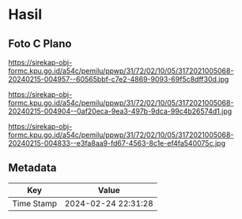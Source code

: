 # Hasil

## Foto C Plano

https://sirekap-obj-formc.kpu.go.id/a54c/pemilu/ppwp/31/72/02/10/05/3172021005068-20240215-004957--60565bbf-c7e2-4869-9093-69f5c8dff30d.jpg

https://sirekap-obj-formc.kpu.go.id/a54c/pemilu/ppwp/31/72/02/10/05/3172021005068-20240215-004904--0af20eca-9ea3-497b-9dca-99c4b26574d1.jpg

https://sirekap-obj-formc.kpu.go.id/a54c/pemilu/ppwp/31/72/02/10/05/3172021005068-20240215-004833--e3fa8aa9-fd67-4563-8c1e-ef4fa540075c.jpg


## Metadata

| Key        | Value               |
| ---------- | ------------------- |
| Time Stamp | 2024-02-24 22:31:28 |



